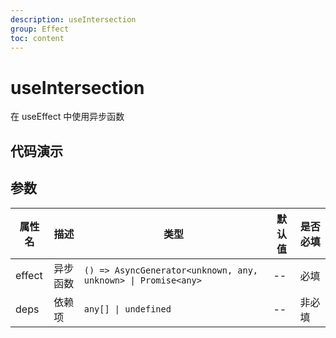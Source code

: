```yaml
---
description: useIntersection
group: Effect
toc: content
---
```


# useIntersection

在 useEffect 中使用异步函数

## 代码演示

<code src="let-hooks/useIntersection/demos/base.tsx" title="基本用法" description="组件加载时发送异步请求"></code>

## 参数

| 属性名 | 描述     | 类型                                                          | 默认值 | 是否必填 |
| ------ | -------- | ------------------------------------------------------------- | ------ | -------- |
| effect | 异步函数 | `() => AsyncGenerator<unknown, any, unknown> \| Promise<any>` | --     | 必填     |
| deps   | 依赖项   | `any[] \| undefined`                                          | --     | 非必填   |
